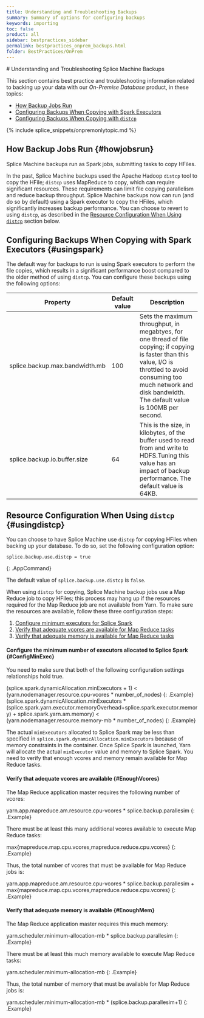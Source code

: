 ```yaml
---
title: Understanding and Troubleshooting Backups
summary: Summary of options for configuring backups
keywords: importing
toc: false
product: all
sidebar: bestpractices_sidebar
permalink: bestpractices_onprem_backups.html
folder: BestPractices/OnPrem
---
```

<section>
<div class="TopicContent" data-swiftype-index="true" markdown="1">
# Understanding and Troubleshooting Splice Machine Backups

This section contains best practice and troubleshooting information related to backing up your data with our *On-Premise Database* product, in these topics:

* [How Backup Jobs Run](#howjobsrun)
* [Configuring Backups When Copying with Spark Executors](#usingspark)
* [Configuring Backups When Copying with `distcp`](#usingdistcp)

{% include splice_snippets/onpremonlytopic.md %}

## How Backup Jobs Run {#howjobsrun}

Splice Machine backups run as Spark jobs, submitting tasks to copy HFiles.

In the past, Splice Machine backups used the Apache Hadoop `distcp` tool to copy the HFile; `distcp` uses MapReduce to copy, which can require significant resources. These requirements can limit file copying parallelism and reduce backup throughput. Splice Machine backups now can run (and do so by default) using a Spark executor to copy the HFiles, which significantly increases backup performance. You can choose to revert to using `distcp`, as described in the [Resource Configuration When Using `distcp`](#usingdistcp) section below.

## Configuring Backups When Copying with Spark Executors {#usingspark}

The default way for backups to run is using Spark executors to perform the file copies, which results in a significant performance boost compared to the older method of using `distcp`. You can configure these backups using the following options:

<table>
    <col />
    <col />
    <col />
    <thead>
        <tr>
            <th>Property</th>
            <th>Default value</th>
            <th>Description</th>
        </tr>
    </thead>
    <tbody>
        <tr>
            <td class="CodeFont">splice.backup.max.bandwidth.mb</td>
            <td class="CodeFont">100</td>
            <td>Sets the maximum throughput, in megabtyes, for one thread of file copying; if copying is faster than this value, I/O is throttled to avoid consuming too much network and disk bandwidth. The default value is 100MB per second. </td>
        </tr>
        <tr>
            <td class="CodeFont">splice.backup.io.buffer.size</td>
            <td class="CodeFont">64</td>
            <td>This is the size, in kilobytes, of the buffer used to read from and write to HDFS.Tuning this value has an impact of backup performance. The default value is 64KB.</td>
        </tr>
    </tbody>
</table>

## Resource Configuration When Using `distcp`  {#usingdistcp}

You can choose to have Splice Machine use `distcp` for copying HFiles when backing up your database. To do so, set the following configuration option:

````
splice.backup.use.distcp = true
````
{: .AppCommand}

The default value of `splice.backup.use.distcp` is `false`.

When using `distcp` for copying, Splice Machine backup jobs use a Map Reduce job to copy HFiles; this process may hang up if the resources required for the Map Reduce job are not available from Yarn. To make sure the resources are available, follow these three configuration steps:

1. [Configure minimum executors for Splice Spark](#ConfigMinExec)
2. [Verify that adequate vcores are available for Map Reduce tasks](#EnoughVcores)
3. [Verify that adequate memory is available for Map Reduce tasks](#EnoughMem)

#### Configure the minimum number of executors allocated to Splice Spark {#ConfigMinExec}

You need to make sure that both of the following configuration settings relationships hold true.

  <div class="preWrapperWide" markdown="1">
    (splice.spark.dynamicAllocation.minExecutors + 1) < (yarn.nodemanager.resource.cpu-vcores * number_of_nodes)
  {: .Example}
  </div>

  <div class="preWrapperWide" markdown="1">
    (splice.spark.dynamicAllocation.minExecutors * (splice.spark.yarn.executor.memoryOverhead+splice.spark.executor.memory) + splice.spark.yarn.am.memory) < (yarn.nodemanager.resource.memory-mb * number_of_nodes)
  {: .Example}
  </div>

The actual `minExecutors` allocated to Splice Spark may be less than specified in `splice.spark.dynamicAllocation.minExecutors` because of memory constraints in the container. Once Splice Spark is launched, Yarn will allocate the actual `minExecutor` value and memory to Splice Spark. You need to verify that enough vcores and memory remain available for Map Reduce tasks.

#### Verify that adequate vcores are available {#EnoughVcores}

The Map Reduce application master requires the following number of vcores:
  <div class="preWrapperWide" markdown="1">
    yarn.app.mapreduce.am.resource.cpu-vcores * splice.backup.parallesim
  {: .Example}
  </div>

There must be at least this many additional vcores available to execute Map Reduce tasks:
  <div class="preWrapperWide" markdown="1">
    max{mapreduce.map.cpu.vcores,mapreduce.reduce.cpu.vcores}
  {: .Example}
  </div>

Thus, the total number of vcores that must be available for Map Reduce jobs is:
  <div class="preWrapperWide" markdown="1">
    yarn.app.mapreduce.am.resource.cpu-vcores * splice.backup.parallesim + max{mapreduce.map.cpu.vcores,mapreduce.reduce.cpu.vcores}
  {: .Example}
  </div>

#### Verify that adequate memory is available {#EnoughMem}

The Map Reduce application master requires this much memory:
  <div class="preWrapperWide" markdown="1">
    yarn.scheduler.minimum-allocation-mb * splice.backup.parallesim
  {: .Example}
  </div>

There must be at least this much memory available to execute Map Reduce tasks:
  <div class="preWrapperWide" markdown="1">
    yarn.scheduler.minimum-allocation-mb
  {: .Example}
  </div>

Thus, the total number of memory that must be available for Map Reduce jobs is:
  <div class="preWrapperWide" markdown="1">
    yarn.scheduler.minimum-allocation-mb * (splice.backup.parallesim+1)
  {: .Example}
  </div>

</div>
</section>
